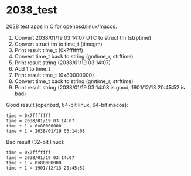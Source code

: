 # 2038_test

2038 test apps in C for openbsd/linux/macos.

1. Convert 2038/01/19 03:14:07 UTC to struct tm (strptime)
2. Convert struct tm to time_t (timegm)
3. Print result time_t (0x7fffffff)
4. Convert time_t back to string (gmtime_r, strftime)
5. Print result string (2038/01/19 03:14:07)
6. Add 1 to time_t 
7. Print result time_t (0x80000000)
8. Convert time_t back to string (gmtime_r, strftime)
9. Print result string (2038/01/19 03:14:08 is good, 1901/12/13 20:45:52 is bad)

Good result (openbsd, 64-bit linux, 64-bit macos):

```
time = 0x7fffffff
time = 2038/01/19 03:14:07
time + 1 = 0x80000000
time + 1 = 2038/01/19 03:14:08
```

Bad result (32-bit linux):

```
time = 0x7fffffff
time = 2038/01/19 03:14:07
time + 1 = 0x80000000
time + 1 = 1901/12/13 20:45:52
```
